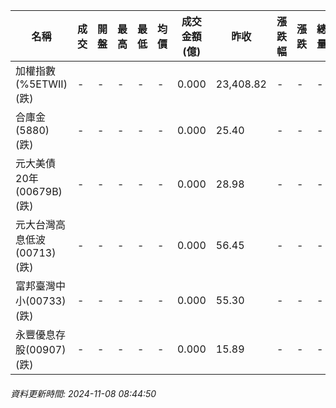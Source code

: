 | 名稱 | 成交 | 開盤 | 最高 | 最低 | 均價 | 成交金額(億) | 昨收 | 漲跌幅 | 漲跌 | 總量 | 昨量 | 振幅 |
| -------- | -------- | -------- | -------- |-------- | -------- | -------- |-------- |-------- |-------- | -------- | -------- |-------- |
|加權指數(%5ETWII) (跌)|-|-|-|-|-|0.000|23,408.82|-|-|-|-|0.00%|
|合庫金(5880) (跌)|-|-|-|-|-|0.000|25.40|-|-|-|-|0.00%|
|元大美債20年(00679B) (跌)|-|-|-|-|-|0.000|28.98|-|-|-|-|0.00%|
|元大台灣高息低波(00713) (跌)|-|-|-|-|-|0.000|56.45|-|-|-|-|0.00%|
|富邦臺灣中小(00733) (跌)|-|-|-|-|-|0.000|55.30|-|-|-|-|0.00%|
|永豐優息存股(00907) (跌)|-|-|-|-|-|0.000|15.89|-|-|-|-|0.00%|
###### 資料更新時間: 2024-11-08 08:44:50